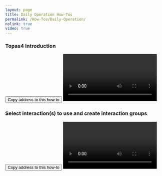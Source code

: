 ```yaml
---
layout: page
title: Daily Operation How-Tos
permalink: /How-Tos/Daily-Operation/
nolink: true
video: true
---
```



### <a name="Vid001"></a>Topas4 Introduction
<button class="btn" data-clipboard-text="{{site.fullUrl}}{{page.url}}#Vid001">
    Copy address to this how-to
</button>

<video controls class="video-js vjs-16-9"  id="Introduction">
</video>

### <a name="Vid002"></a>Select interaction(s) to use and create interaction groups
<button class="btn" data-clipboard-text="{{site.fullUrl}}{{page.url}}#Vid002">
    Copy address to this how-to
</button>
<video  controls class="video-js vjs-16-9" id="UsingInteractions">
</video>

<script>
var params = "?sv=2019-12-12&st=2021-05-25T08%3A06%3A21Z&se=2068-05-10T08%3A06%3A00Z&sr=c&sp=rl&sig=erdeW62Gl3KBJ%2Bn6vCwfcwqJKPo%2BHbA2yNnvlmKKzKY%3D";

var links = [
    { Name: "Introduction", Link: "https://lightconupdater.blob.core.windows.net/topas4infopage/Videos/Introduction.mp4"},
    { Name: "UsingInteractions", Link: "https://lightconupdater.blob.core.windows.net/topas4infopage/Videos/UsingInteractions.mp4"},    
];


function InitializePlayer(link) {  
  videojs(link.Name).src({
    type: 'video/mp4',
    src: link.Link+params
  });
}

links.forEach(link => InitializePlayer(link));

</script>
